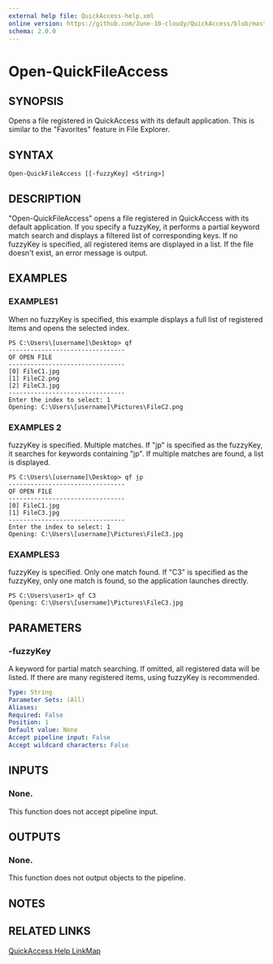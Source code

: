 ```yaml
---
external help file: QuickAccess-help.xml
online version: https://github.com/June-10-cloudy/QuickAccess/blob/master/docs/en-US/QuickAccess-help.xml
schema: 2.0.0
---
```

# Open-QuickFileAccess
## SYNOPSIS
Opens a file registered in QuickAccess with its default application. This is similar to the "Favorites" feature in File Explorer.
## SYNTAX
```
Open-QuickFileAccess [[-fuzzyKey] <String>]
```
## DESCRIPTION
"Open-QuickFileAccess" opens a file registered in QuickAccess with its default application.
If you specify a fuzzyKey, it performs a partial keyword match search and displays a filtered list of corresponding keys.
If no fuzzyKey is specified, all registered items are displayed in a list.
If the file doesn't exist, an error message is output.
## EXAMPLES
### EXAMPLES1
When no fuzzyKey is specified, this example displays a full list of registered items and opens the selected index.
```
PS C:\Users\[username]\Desktop> qf
--------------------------------
QF OPEN FILE
--------------------------------
[0] FileC1.jpg
[1] FileC2.png
[2] FileC3.jpg
--------------------------------
Enter the index to select: 1
Opening: C:\Users\[username]\Pictures\FileC2.png
```
### EXAMPLES 2
fuzzyKey is specified. Multiple matches.
If "jp" is specified as the fuzzyKey, it searches for keywords containing "jp".
If multiple matches are found, a list is displayed.
```
PS C:\Users\[username]\Desktop> qf jp
--------------------------------
QF OPEN FILE
--------------------------------
[0] FileC1.jpg
[1] FileC3.jpg
--------------------------------
Enter the index to select: 1
Opening: C:\Users\[username]\Pictures\FileC3.jpg
```
### EXAMPLES3
fuzzyKey is specified. Only one match found.
If "C3" is specified as the fuzzyKey, only one match is found, so the application launches directly.
```
PS C:\Users\user1> qf C3
Opening: C:\Users\[username]\Pictures\FileC3.jpg
```
## PARAMETERS
### -fuzzyKey
A keyword for partial match searching.
If omitted, all registered data will be listed.
If there are many registered items, using fuzzyKey is recommended.
```yaml
Type: String
Parameter Sets: (All)
Aliases:
Required: False
Position: 1
Default value: None
Accept pipeline input: False
Accept wildcard characters: False
```
## INPUTS
### None. 
This function does not accept pipeline input.
## OUTPUTS
### None. 
This function does not output objects to the pipeline.
## NOTES
## RELATED LINKS
[QuickAccess Help LinkMap](https://github.com/June-10-cloudy/QuickAccess/blob/master/README.md)


